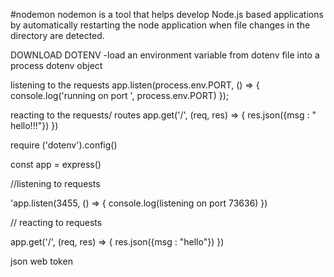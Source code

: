 #nodemon
nodemon is a tool that helps develop Node.js based applications by automatically restarting the node application when file changes in the directory are detected.

DOWNLOAD DOTENV
-load an environment variable from  dotenv file into a process dotenv object

listening to the requests
app.listen(process.env.PORT, () => {
    console.log('running on port ', process.env.PORT)
});

reacting to the requests/  routes
app.get('/', (req, res) => {
    res.json({msg : " hello!!!"})
})

require ('dotenv').config()


const app = express()

//listening to requests

'app.listen(3455, () => {
    console.log(listening on port 73636)
})

// reacting to requests

app.get('/', (req, res) => {
    res.json({msg : "hello"})
})

json web token
